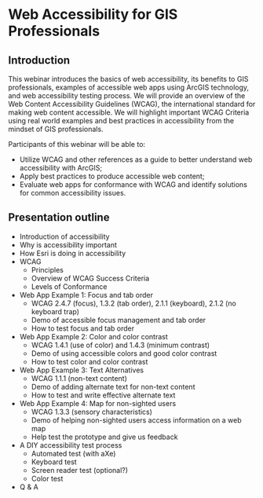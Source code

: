 # Web Accessibility for GIS Professionals

## Introduction

This webinar introduces the basics of web accessibility, its benefits to GIS professionals, examples of accessible web apps using ArcGIS technology, and web accessibility testing process. We will provide an overview of the Web Content Accessibility Guidelines (WCAG), the international standard for making web content accessible. We will highlight important WCAG Criteria using real world examples and best practices in accessibility from the mindset of GIS professionals.

Participants of this webinar will be able to:

- Utilize WCAG and other references as a guide to better understand web accessibility with ArcGIS;
- Apply best practices to produce accessible web content;
- Evaluate web apps for conformance with WCAG and identify solutions for common accessibility issues.

## Presentation outline

- Introduction of accessibility
- Why is accessibility important
- How Esri is doing in accessibility
- WCAG
    - Principles
    - Overview of WCAG Success Criteria
    - Levels of Conformance
- Web App Example 1: Focus and tab order
    - WCAG 2.4.7 (focus), 1.3.2 (tab order), 2.1.1 (keyboard), 2.1.2 (no keyboard trap)
    - Demo of accessible focus management and tab order
    - How to test focus and tab order
- Web App Example 2: Color and color contrast
    - WCAG 1.4.1 (use of color) and 1.4.3 (minimum contrast)
    - Demo of using accessible colors and good color contrast
    - How to test color and color contrast
- Web App Example 3: Text Alternatives
    - WCAG 1.1.1 (non-text content)
    - Demo of adding alternate text for non-text content
    - How to test and write effective alternate text
- Web App Example 4: Map for non-sighted users
    - WCAG 1.3.3 (sensory characteristics)
    - Demo of helping non-sighted users access information on a web map
    - Help test the prototype and give us feedback
- A DIY accessibility test process
    - Automated test (with aXe)
    - Keyboard test
    - Screen reader test (optional?)
    - Color test
- Q & A